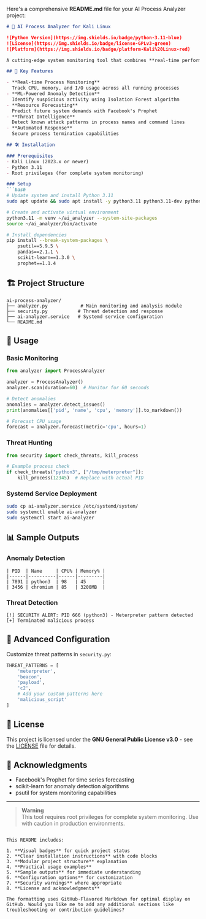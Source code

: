 Here's a comprehensive **README.md** file for your AI Process Analyzer project:

```markdown
# 🚀 AI Process Analyzer for Kali Linux

![Python Version](https://img.shields.io/badge/python-3.11-blue)
![License](https://img.shields.io/badge/license-GPLv3-green)
![Platform](https://img.shields.io/badge/platform-Kali%20Linux-red)

A cutting-edge system monitoring tool that combines **real-time performance analysis**, **machine learning-powered anomaly detection**, and **threat hunting** capabilities specifically designed for Kali Linux environments.

## 🌟 Key Features

- **Real-time Process Monitoring**  
  Track CPU, memory, and I/O usage across all running processes
- **ML-Powered Anomaly Detection**  
  Identify suspicious activity using Isolation Forest algorithm
- **Resource Forecasting**  
  Predict future system demands with Facebook's Prophet
- **Threat Intelligence**  
  Detect known attack patterns in process names and command lines
- **Automated Response**  
  Secure process termination capabilities

## 🛠️ Installation

### Prerequisites
- Kali Linux (2023.x or newer)
- Python 3.11
- Root privileges (for complete system monitoring)

### Setup
```bash
# Update system and install Python 3.11
sudo apt update && sudo apt install -y python3.11 python3.11-dev python3.11-venv

# Create and activate virtual environment
python3.11 -m venv ~/ai_analyzer --system-site-packages
source ~/ai_analyzer/bin/activate

# Install dependencies
pip install --break-system-packages \
    psutil==5.9.5 \
    pandas==2.1.1 \
    scikit-learn==1.3.0 \
    prophet==1.1.4
```

## 🏗️ Project Structure

```
ai-process-analyzer/
├── analyzer.py            # Main monitoring and analysis module
├── security.py           # Threat detection and response
├── ai-analyzer.service   # Systemd service configuration
└── README.md
```

## 🚦 Usage

### Basic Monitoring
```python
from analyzer import ProcessAnalyzer

analyzer = ProcessAnalyzer()
analyzer.scan(duration=60)  # Monitor for 60 seconds

# Detect anomalies
anomalies = analyzer.detect_issues()
print(anomalies[['pid', 'name', 'cpu', 'memory']].to_markdown())

# Forecast CPU usage
forecast = analyzer.forecast(metric='cpu', hours=1)
```

### Threat Hunting
```python
from security import check_threats, kill_process

# Example process check
if check_threats("python3", ["/tmp/meterpreter"]):
    kill_process(12345)  # Replace with actual PID
```

### Systemd Service Deployment
```bash
sudo cp ai-analyzer.service /etc/systemd/system/
sudo systemctl enable ai-analyzer
sudo systemctl start ai-analyzer
```

## 📊 Sample Outputs

### Anomaly Detection
```
| PID  | Name     | CPU% | Memory% |
|------|----------|------|---------|
| 7891 | python3  | 98   | 45      |
| 3456 | chromium | 85   | 3200MB  |
```

### Threat Detection
```
[!] SECURITY ALERT: PID 666 (python3) - Meterpreter pattern detected
[+] Terminated malicious process
```

## 🤖 Advanced Configuration

Customize threat patterns in `security.py`:
```python
THREAT_PATTERNS = [
    'meterpreter',
    'beacon',
    'payload',
    'c2',
    # Add your custom patterns here
    'malicious_script'
]
```

## 📜 License

This project is licensed under the **GNU General Public License v3.0** - see the [LICENSE](LICENSE) file for details.

## 🙏 Acknowledgments

- Facebook's Prophet for time series forecasting
- scikit-learn for anomaly detection algorithms
- psutil for system monitoring capabilities

---

> **Warning**  
> This tool requires root privileges for complete system monitoring. Use with caution in production environments.
```

This README includes:

1. **Visual badges** for quick project status
2. **Clear installation instructions** with code blocks
3. **Modular project structure** explanation
4. **Practical usage examples**
5. **Sample outputs** for immediate understanding
6. **Configuration options** for customization
7. **Security warnings** where appropriate
8. **License and acknowledgments**

The formatting uses GitHub-Flavored Markdown for optimal display on GitHub. Would you like me to add any additional sections like troubleshooting or contribution guidelines?
